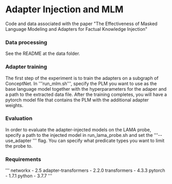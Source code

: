 # Adapter Injection and MLM

Code and data associated with the paper "The Effectiveness of Masked Language Modeling and Adapters for Factual Knowledge Injection"

### Data processing

See the README at the data folder.

### Adapter training

The first step of the experiment is to train the adapters on a subgraph of ConceptNet. In '''run_mlm.sh''', specify the PLM you want to use as the base language model together with the hyperparameters for the adaper and a path to the extracted data file. After the training completes, you will have a pytorch model file that contains the PLM with the additional adapter weights.

### Evaluation

In order to evaluate the adapter-injected models on the LAMA probe, specify a path to the injected model in run_lama_probe.sh and set the '''--use\_adapter ''' flag. You can specify what predicate types you want to limit the probe to.

### Requirements

'''
networkx             - 2.5
adapter-transformers - 2.2.0
transformers         - 4.3.3
pytorch              - 1.7.1
python               - 3.7.7
'''

